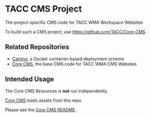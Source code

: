 # TACC CMS Project

The project-specific CMS code for TACC WMA Workspace Websites

To build such a CMS project, use https://github.com/TACC/Core-CMS.

## Related Repositories

- [Camino], a Docker container-based deployment scheme
- [Core CMS], the base CMS code for TACC WMA CMS Websites


## Intended Usage

The Core CMS Resources is __not__ run independently.

[Core CMS] loads assets from this repo.

Please see the [Core CMS README].


<!-- Link Aliases -->

[Core CMS]: https://github.com/TACC/Core-CMS
[Core Styles]: https://github.com/TACC/Core-Styles
[Core CMS README]: https://github.com/TACC/Core-CMS/blob/main/README.md
[Camino]: https://github.com/TACC/Camino
